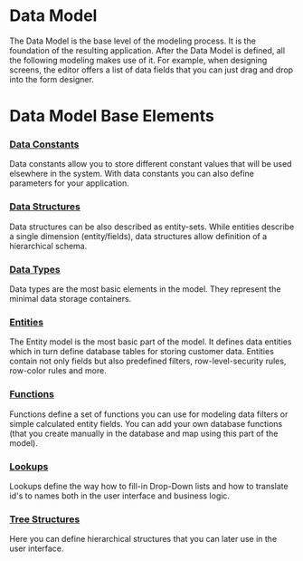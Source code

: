# Data Model

The Data Model is the base level of the modeling process. It is the foundation of the resulting application. After the Data Model is defined, all the following modeling makes use of it. For example, when designing screens, the editor offers a list of data fields that you can just drag and drop into the form designer.

# Data Model Base Elements

### [Data Constants](/t/Data-Constants)

Data constants allow you to store different constant values that will be used elsewhere in the system. With data constants you can also define parameters for your application.

### [Data Structures](/t/Data-Structures)

Data structures can be also described as entity-sets. While entities describe a single dimension (entity/fields), data structures allow definition of a hierarchical schema.

### [Data Types](/t/Data-Types)

Data types are the most basic elements in the model. They represent the minimal data storage containers.

### [Entities](/t/Entities)

The Entity model is the most basic part of the model. It defines data entities which in turn define database tables for storing customer data. Entities contain not only fields but also predefined filters, row-level-security rules, row-color rules and more.

### [Functions](/t/Functions)

Functions define a set of functions you can use for modeling data filters or simple calculated entity fields. You can add your own database functions (that you create manually in the database and map using this part of the model).

### [Lookups](/t/Lookups)

Lookups define the way how to fill-in Drop-Down lists and how to translate id's to names both in the user interface and business logic.

### [Tree Structures](/t/Tree-Structures)

Here you can define hierarchical structures that you can later use in the user interface.
